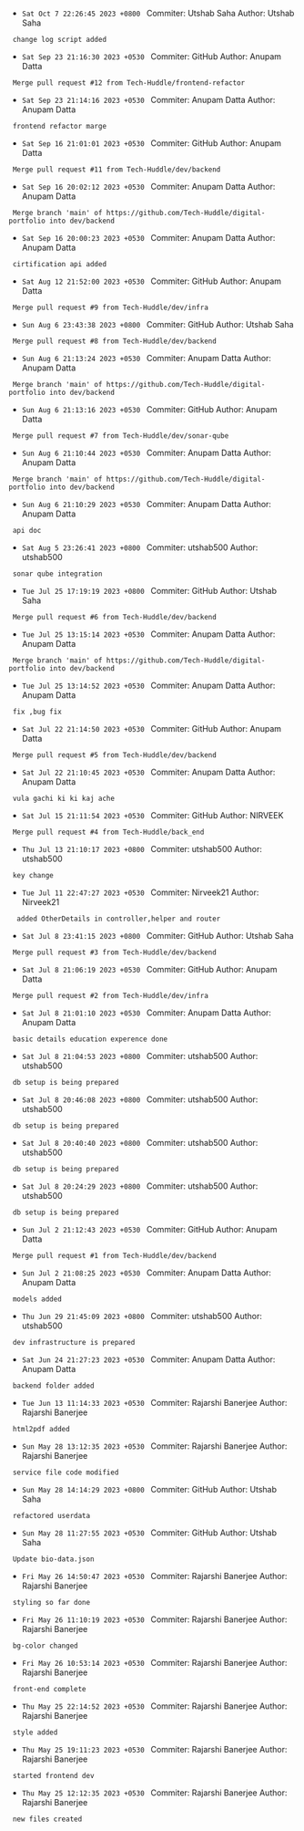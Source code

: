 - `Sat Oct 7 22:26:45 2023 +0800 `  Commiter: Utshab Saha   Author: Utshab Saha 
```
 change log script added
```
- `Sat Sep 23 21:16:30 2023 +0530 `  Commiter: GitHub   Author: Anupam Datta 
```
 Merge pull request #12 from Tech-Huddle/frontend-refactor
```
- `Sat Sep 23 21:14:16 2023 +0530 `  Commiter: Anupam Datta   Author: Anupam Datta 
```
 frontend refactor marge
```
- `Sat Sep 16 21:01:01 2023 +0530 `  Commiter: GitHub   Author: Anupam Datta 
```
 Merge pull request #11 from Tech-Huddle/dev/backend
```
- `Sat Sep 16 20:02:12 2023 +0530 `  Commiter: Anupam Datta   Author: Anupam Datta 
```
 Merge branch 'main' of https://github.com/Tech-Huddle/digital-portfolio into dev/backend
```
- `Sat Sep 16 20:00:23 2023 +0530 `  Commiter: Anupam Datta   Author: Anupam Datta 
```
 cirtification api added
```
- `Sat Aug 12 21:52:00 2023 +0530 `  Commiter: GitHub   Author: Anupam Datta 
```
 Merge pull request #9 from Tech-Huddle/dev/infra
```
- `Sun Aug 6 23:43:38 2023 +0800 `  Commiter: GitHub   Author: Utshab Saha 
```
 Merge pull request #8 from Tech-Huddle/dev/backend
```
- `Sun Aug 6 21:13:24 2023 +0530 `  Commiter: Anupam Datta   Author: Anupam Datta 
```
 Merge branch 'main' of https://github.com/Tech-Huddle/digital-portfolio into dev/backend
```
- `Sun Aug 6 21:13:16 2023 +0530 `  Commiter: GitHub   Author: Anupam Datta 
```
 Merge pull request #7 from Tech-Huddle/dev/sonar-qube
```
- `Sun Aug 6 21:10:44 2023 +0530 `  Commiter: Anupam Datta   Author: Anupam Datta 
```
 Merge branch 'main' of https://github.com/Tech-Huddle/digital-portfolio into dev/backend
```
- `Sun Aug 6 21:10:29 2023 +0530 `  Commiter: Anupam Datta   Author: Anupam Datta 
```
 api doc
```
- `Sat Aug 5 23:26:41 2023 +0800 `  Commiter: utshab500   Author: utshab500 
```
 sonar qube integration
```
- `Tue Jul 25 17:19:19 2023 +0800 `  Commiter: GitHub   Author: Utshab Saha 
```
 Merge pull request #6 from Tech-Huddle/dev/backend
```
- `Tue Jul 25 13:15:14 2023 +0530 `  Commiter: Anupam Datta   Author: Anupam Datta 
```
 Merge branch 'main' of https://github.com/Tech-Huddle/digital-portfolio into dev/backend
```
- `Tue Jul 25 13:14:52 2023 +0530 `  Commiter: Anupam Datta   Author: Anupam Datta 
```
 fix ,bug fix
```
- `Sat Jul 22 21:14:50 2023 +0530 `  Commiter: GitHub   Author: Anupam Datta 
```
 Merge pull request #5 from Tech-Huddle/dev/backend
```
- `Sat Jul 22 21:10:45 2023 +0530 `  Commiter: Anupam Datta   Author: Anupam Datta 
```
 vula gachi ki ki kaj ache
```
- `Sat Jul 15 21:11:54 2023 +0530 `  Commiter: GitHub   Author: NIRVEEK 
```
 Merge pull request #4 from Tech-Huddle/back_end
```
- `Thu Jul 13 21:10:17 2023 +0800 `  Commiter: utshab500   Author: utshab500 
```
 key change
```
- `Tue Jul 11 22:47:27 2023 +0530 `  Commiter: Nirveek21   Author: Nirveek21 
```
  added OtherDetails in controller,helper and router
```
- `Sat Jul 8 23:41:15 2023 +0800 `  Commiter: GitHub   Author: Utshab Saha 
```
 Merge pull request #3 from Tech-Huddle/dev/backend
```
- `Sat Jul 8 21:06:19 2023 +0530 `  Commiter: GitHub   Author: Anupam Datta 
```
 Merge pull request #2 from Tech-Huddle/dev/infra
```
- `Sat Jul 8 21:01:10 2023 +0530 `  Commiter: Anupam Datta   Author: Anupam Datta 
```
 basic details education experence done
```
- `Sat Jul 8 21:04:53 2023 +0800 `  Commiter: utshab500   Author: utshab500 
```
 db setup is being prepared
```
- `Sat Jul 8 20:46:08 2023 +0800 `  Commiter: utshab500   Author: utshab500 
```
 db setup is being prepared
```
- `Sat Jul 8 20:40:40 2023 +0800 `  Commiter: utshab500   Author: utshab500 
```
 db setup is being prepared
```
- `Sat Jul 8 20:24:29 2023 +0800 `  Commiter: utshab500   Author: utshab500 
```
 db setup is being prepared
```
- `Sun Jul 2 21:12:43 2023 +0530 `  Commiter: GitHub   Author: Anupam Datta 
```
 Merge pull request #1 from Tech-Huddle/dev/backend
```
- `Sun Jul 2 21:08:25 2023 +0530 `  Commiter: Anupam Datta   Author: Anupam Datta 
```
 models added
```
- `Thu Jun 29 21:45:09 2023 +0800 `  Commiter: utshab500   Author: utshab500 
```
 dev infrastructure is prepared
```
- `Sat Jun 24 21:27:23 2023 +0530 `  Commiter: Anupam Datta   Author: Anupam Datta 
```
 backend folder added
```
- `Tue Jun 13 11:14:33 2023 +0530 `  Commiter: Rajarshi Banerjee   Author: Rajarshi Banerjee 
```
 html2pdf added
```
- `Sun May 28 13:12:35 2023 +0530 `  Commiter: Rajarshi Banerjee   Author: Rajarshi Banerjee 
```
 service file code modified
```
- `Sun May 28 14:14:29 2023 +0800 `  Commiter: GitHub   Author: Utshab Saha 
```
 refactored userdata
```
- `Sun May 28 11:27:55 2023 +0530 `  Commiter: GitHub   Author: Utshab Saha 
```
 Update bio-data.json
```
- `Fri May 26 14:50:47 2023 +0530 `  Commiter: Rajarshi Banerjee   Author: Rajarshi Banerjee 
```
 styling so far done
```
- `Fri May 26 11:10:19 2023 +0530 `  Commiter: Rajarshi Banerjee   Author: Rajarshi Banerjee 
```
 bg-color changed
```
- `Fri May 26 10:53:14 2023 +0530 `  Commiter: Rajarshi Banerjee   Author: Rajarshi Banerjee 
```
 front-end complete
```
- `Thu May 25 22:14:52 2023 +0530 `  Commiter: Rajarshi Banerjee   Author: Rajarshi Banerjee 
```
 style added
```
- `Thu May 25 19:11:23 2023 +0530 `  Commiter: Rajarshi Banerjee   Author: Rajarshi Banerjee 
```
 started frontend dev
```
- `Thu May 25 12:12:35 2023 +0530 `  Commiter: Rajarshi Banerjee   Author: Rajarshi Banerjee 
```
 new files created
```
